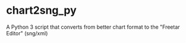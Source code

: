 # chart2sng_py
A Python 3 script that converts from better chart format to the "Freetar Editor" (sng/xml)

